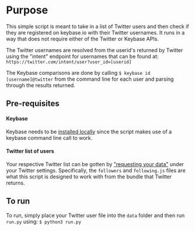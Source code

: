 # Purpose

This simple script is meant to take in a list of Twitter users and then check if they are registered on keybase.io with their Twitter usernames. It runs in a way that does not require either of the Twitter or Keybase APIs. 

The Twitter usernames are resolved from the userid's returned by Twitter using the "intent" endpoint for usernames that can be found at:
`https://twitter.com/intent/user?user_id=[userid]`

The Keybase comparisons are done by calling `$ keybase id [username]@twitter` from the command line for each user and parsing through the results returned.

## Pre-requisites

#### Keybase
Keybase needs to be [installed locally](https://keybase.io/download) since the script makes use of a keybase command line call to work. 

#### Twitter list of users
Your respective Twitter list can be gotten by ["requesting your data"](https://help.twitter.com/en/managing-your-account/how-to-download-your-twitter-archive) under your Twitter settings. Specifically, the `followers` and `following.js` files are what this script is designed to work with from the bundle that Twitter returns.

## To run
To run, simply place your Twitter user file into the `data` folder and then run `run.py` using:
`$ python3 run.py`
